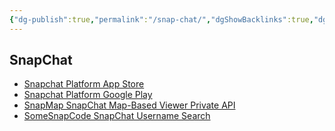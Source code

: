 ```yaml
---
{"dg-publish":true,"permalink":"/snap-chat/","dgShowBacklinks":true,"dgShowLocalGraph":true}
---
```



## SnapChat
- [Snapchat Platform App Store](https://itunes.apple.com/us/app/snapchat/id447188370?mt=8)
- [Snapchat Platform Google Play](https://play.google.com/store/apps/details?hl=en&id=com.snapchat.android)
- [SnapMap SnapChat Map-Based Viewer Private API](https://github.com/CaliAlec/snap-map-private-api)
- [SomeSnapCode SnapChat Username Search](https://somesnapcode.com/)